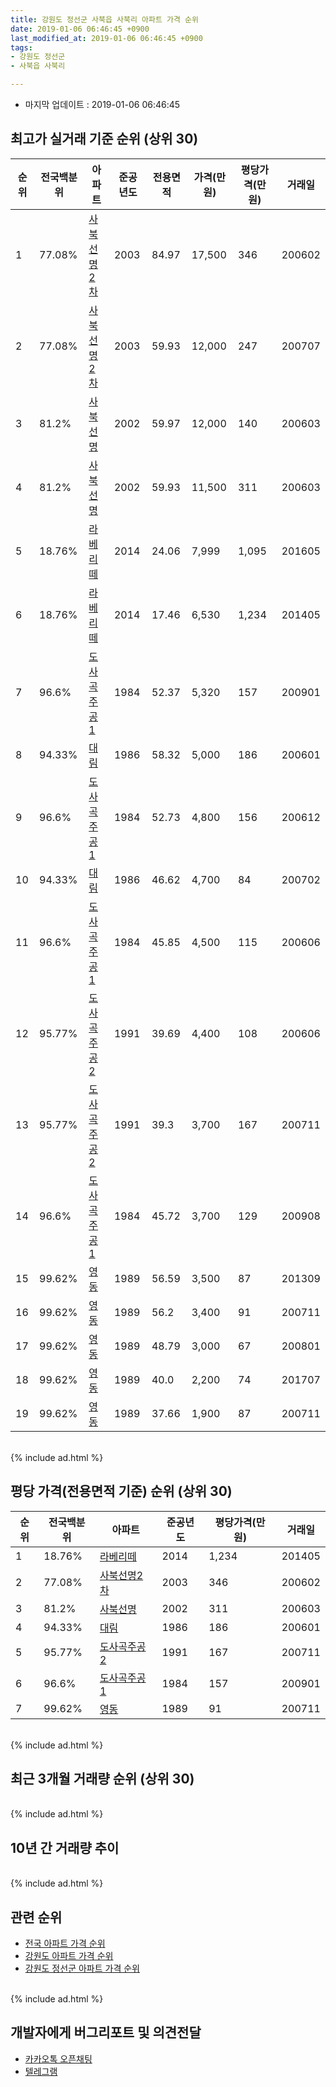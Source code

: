 ```yaml
---
title: 강원도 정선군 사북읍 사북리 아파트 가격 순위
date: 2019-01-06 06:46:45 +0900
last_modified_at: 2019-01-06 06:46:45 +0900
tags:
- 강원도 정선군
- 사북읍 사북리

---
```


* 마지막 업데이트 : 2019-01-06 06:46:45

## 최고가 실거래 기준 순위 (상위 30)


|순위|전국백분위|아파트|준공년도|전용면적|가격(만원)|평당가격(만원)|거래일|
|---|---|---|---|---|---|---|---|
|1|77.08%|[사북선명2차](https://search.naver.com/search.naver?query=%EA%B0%95%EC%9B%90%EB%8F%84+%EC%A0%95%EC%84%A0%EA%B5%B0+%EC%82%AC%EB%B6%81%EC%9D%8D+%EC%82%AC%EB%B6%81%EB%A6%AC+%EC%82%AC%EB%B6%81%EC%84%A0%EB%AA%852%EC%B0%A8)|2003|84.97|17,500|346|200602|
|2|77.08%|[사북선명2차](https://search.naver.com/search.naver?query=%EA%B0%95%EC%9B%90%EB%8F%84+%EC%A0%95%EC%84%A0%EA%B5%B0+%EC%82%AC%EB%B6%81%EC%9D%8D+%EC%82%AC%EB%B6%81%EB%A6%AC+%EC%82%AC%EB%B6%81%EC%84%A0%EB%AA%852%EC%B0%A8)|2003|59.93|12,000|247|200707|
|3|81.2%|[사북선명](https://search.naver.com/search.naver?query=%EA%B0%95%EC%9B%90%EB%8F%84+%EC%A0%95%EC%84%A0%EA%B5%B0+%EC%82%AC%EB%B6%81%EC%9D%8D+%EC%82%AC%EB%B6%81%EB%A6%AC+%EC%82%AC%EB%B6%81%EC%84%A0%EB%AA%85)|2002|59.97|12,000|140|200603|
|4|81.2%|[사북선명](https://search.naver.com/search.naver?query=%EA%B0%95%EC%9B%90%EB%8F%84+%EC%A0%95%EC%84%A0%EA%B5%B0+%EC%82%AC%EB%B6%81%EC%9D%8D+%EC%82%AC%EB%B6%81%EB%A6%AC+%EC%82%AC%EB%B6%81%EC%84%A0%EB%AA%85)|2002|59.93|11,500|311|200603|
|5|18.76%|[라베리떼](https://search.naver.com/search.naver?query=%EA%B0%95%EC%9B%90%EB%8F%84+%EC%A0%95%EC%84%A0%EA%B5%B0+%EC%82%AC%EB%B6%81%EC%9D%8D+%EC%82%AC%EB%B6%81%EB%A6%AC+%EB%9D%BC%EB%B2%A0%EB%A6%AC%EB%96%BC)|2014|24.06|7,999|1,095|201605|
|6|18.76%|[라베리떼](https://search.naver.com/search.naver?query=%EA%B0%95%EC%9B%90%EB%8F%84+%EC%A0%95%EC%84%A0%EA%B5%B0+%EC%82%AC%EB%B6%81%EC%9D%8D+%EC%82%AC%EB%B6%81%EB%A6%AC+%EB%9D%BC%EB%B2%A0%EB%A6%AC%EB%96%BC)|2014|17.46|6,530|1,234|201405|
|7|96.6%|[도사곡주공1](https://search.naver.com/search.naver?query=%EA%B0%95%EC%9B%90%EB%8F%84+%EC%A0%95%EC%84%A0%EA%B5%B0+%EC%82%AC%EB%B6%81%EC%9D%8D+%EC%82%AC%EB%B6%81%EB%A6%AC+%EB%8F%84%EC%82%AC%EA%B3%A1%EC%A3%BC%EA%B3%B51)|1984|52.37|5,320|157|200901|
|8|94.33%|[대림](https://search.naver.com/search.naver?query=%EA%B0%95%EC%9B%90%EB%8F%84+%EC%A0%95%EC%84%A0%EA%B5%B0+%EC%82%AC%EB%B6%81%EC%9D%8D+%EC%82%AC%EB%B6%81%EB%A6%AC+%EB%8C%80%EB%A6%BC)|1986|58.32|5,000|186|200601|
|9|96.6%|[도사곡주공1](https://search.naver.com/search.naver?query=%EA%B0%95%EC%9B%90%EB%8F%84+%EC%A0%95%EC%84%A0%EA%B5%B0+%EC%82%AC%EB%B6%81%EC%9D%8D+%EC%82%AC%EB%B6%81%EB%A6%AC+%EB%8F%84%EC%82%AC%EA%B3%A1%EC%A3%BC%EA%B3%B51)|1984|52.73|4,800|156|200612|
|10|94.33%|[대림](https://search.naver.com/search.naver?query=%EA%B0%95%EC%9B%90%EB%8F%84+%EC%A0%95%EC%84%A0%EA%B5%B0+%EC%82%AC%EB%B6%81%EC%9D%8D+%EC%82%AC%EB%B6%81%EB%A6%AC+%EB%8C%80%EB%A6%BC)|1986|46.62|4,700|84|200702|
|11|96.6%|[도사곡주공1](https://search.naver.com/search.naver?query=%EA%B0%95%EC%9B%90%EB%8F%84+%EC%A0%95%EC%84%A0%EA%B5%B0+%EC%82%AC%EB%B6%81%EC%9D%8D+%EC%82%AC%EB%B6%81%EB%A6%AC+%EB%8F%84%EC%82%AC%EA%B3%A1%EC%A3%BC%EA%B3%B51)|1984|45.85|4,500|115|200606|
|12|95.77%|[도사곡주공2](https://search.naver.com/search.naver?query=%EA%B0%95%EC%9B%90%EB%8F%84+%EC%A0%95%EC%84%A0%EA%B5%B0+%EC%82%AC%EB%B6%81%EC%9D%8D+%EC%82%AC%EB%B6%81%EB%A6%AC+%EB%8F%84%EC%82%AC%EA%B3%A1%EC%A3%BC%EA%B3%B52)|1991|39.69|4,400|108|200606|
|13|95.77%|[도사곡주공2](https://search.naver.com/search.naver?query=%EA%B0%95%EC%9B%90%EB%8F%84+%EC%A0%95%EC%84%A0%EA%B5%B0+%EC%82%AC%EB%B6%81%EC%9D%8D+%EC%82%AC%EB%B6%81%EB%A6%AC+%EB%8F%84%EC%82%AC%EA%B3%A1%EC%A3%BC%EA%B3%B52)|1991|39.3|3,700|167|200711|
|14|96.6%|[도사곡주공1](https://search.naver.com/search.naver?query=%EA%B0%95%EC%9B%90%EB%8F%84+%EC%A0%95%EC%84%A0%EA%B5%B0+%EC%82%AC%EB%B6%81%EC%9D%8D+%EC%82%AC%EB%B6%81%EB%A6%AC+%EB%8F%84%EC%82%AC%EA%B3%A1%EC%A3%BC%EA%B3%B51)|1984|45.72|3,700|129|200908|
|15|99.62%|[영동](https://search.naver.com/search.naver?query=%EA%B0%95%EC%9B%90%EB%8F%84+%EC%A0%95%EC%84%A0%EA%B5%B0+%EC%82%AC%EB%B6%81%EC%9D%8D+%EC%82%AC%EB%B6%81%EB%A6%AC+%EC%98%81%EB%8F%99)|1989|56.59|3,500|87|201309|
|16|99.62%|[영동](https://search.naver.com/search.naver?query=%EA%B0%95%EC%9B%90%EB%8F%84+%EC%A0%95%EC%84%A0%EA%B5%B0+%EC%82%AC%EB%B6%81%EC%9D%8D+%EC%82%AC%EB%B6%81%EB%A6%AC+%EC%98%81%EB%8F%99)|1989|56.2|3,400|91|200711|
|17|99.62%|[영동](https://search.naver.com/search.naver?query=%EA%B0%95%EC%9B%90%EB%8F%84+%EC%A0%95%EC%84%A0%EA%B5%B0+%EC%82%AC%EB%B6%81%EC%9D%8D+%EC%82%AC%EB%B6%81%EB%A6%AC+%EC%98%81%EB%8F%99)|1989|48.79|3,000|67|200801|
|18|99.62%|[영동](https://search.naver.com/search.naver?query=%EA%B0%95%EC%9B%90%EB%8F%84+%EC%A0%95%EC%84%A0%EA%B5%B0+%EC%82%AC%EB%B6%81%EC%9D%8D+%EC%82%AC%EB%B6%81%EB%A6%AC+%EC%98%81%EB%8F%99)|1989|40.0|2,200|74|201707|
|19|99.62%|[영동](https://search.naver.com/search.naver?query=%EA%B0%95%EC%9B%90%EB%8F%84+%EC%A0%95%EC%84%A0%EA%B5%B0+%EC%82%AC%EB%B6%81%EC%9D%8D+%EC%82%AC%EB%B6%81%EB%A6%AC+%EC%98%81%EB%8F%99)|1989|37.66|1,900|87|200711|


<br>
{% include ad.html %}
<br>

## 평당 가격(전용면적 기준) 순위 (상위 30)


|순위|전국백분위|아파트|준공년도|평당가격(만원)|거래일|
|---|---|---|---|---|---|
|1|18.76%|[라베리떼](https://search.naver.com/search.naver?query=%EA%B0%95%EC%9B%90%EB%8F%84+%EC%A0%95%EC%84%A0%EA%B5%B0+%EC%82%AC%EB%B6%81%EC%9D%8D+%EC%82%AC%EB%B6%81%EB%A6%AC+%EB%9D%BC%EB%B2%A0%EB%A6%AC%EB%96%BC)|2014|1,234|201405|
|2|77.08%|[사북선명2차](https://search.naver.com/search.naver?query=%EA%B0%95%EC%9B%90%EB%8F%84+%EC%A0%95%EC%84%A0%EA%B5%B0+%EC%82%AC%EB%B6%81%EC%9D%8D+%EC%82%AC%EB%B6%81%EB%A6%AC+%EC%82%AC%EB%B6%81%EC%84%A0%EB%AA%852%EC%B0%A8)|2003|346|200602|
|3|81.2%|[사북선명](https://search.naver.com/search.naver?query=%EA%B0%95%EC%9B%90%EB%8F%84+%EC%A0%95%EC%84%A0%EA%B5%B0+%EC%82%AC%EB%B6%81%EC%9D%8D+%EC%82%AC%EB%B6%81%EB%A6%AC+%EC%82%AC%EB%B6%81%EC%84%A0%EB%AA%85)|2002|311|200603|
|4|94.33%|[대림](https://search.naver.com/search.naver?query=%EA%B0%95%EC%9B%90%EB%8F%84+%EC%A0%95%EC%84%A0%EA%B5%B0+%EC%82%AC%EB%B6%81%EC%9D%8D+%EC%82%AC%EB%B6%81%EB%A6%AC+%EB%8C%80%EB%A6%BC)|1986|186|200601|
|5|95.77%|[도사곡주공2](https://search.naver.com/search.naver?query=%EA%B0%95%EC%9B%90%EB%8F%84+%EC%A0%95%EC%84%A0%EA%B5%B0+%EC%82%AC%EB%B6%81%EC%9D%8D+%EC%82%AC%EB%B6%81%EB%A6%AC+%EB%8F%84%EC%82%AC%EA%B3%A1%EC%A3%BC%EA%B3%B52)|1991|167|200711|
|6|96.6%|[도사곡주공1](https://search.naver.com/search.naver?query=%EA%B0%95%EC%9B%90%EB%8F%84+%EC%A0%95%EC%84%A0%EA%B5%B0+%EC%82%AC%EB%B6%81%EC%9D%8D+%EC%82%AC%EB%B6%81%EB%A6%AC+%EB%8F%84%EC%82%AC%EA%B3%A1%EC%A3%BC%EA%B3%B51)|1984|157|200901|
|7|99.62%|[영동](https://search.naver.com/search.naver?query=%EA%B0%95%EC%9B%90%EB%8F%84+%EC%A0%95%EC%84%A0%EA%B5%B0+%EC%82%AC%EB%B6%81%EC%9D%8D+%EC%82%AC%EB%B6%81%EB%A6%AC+%EC%98%81%EB%8F%99)|1989|91|200711|


<br>
{% include ad.html %}
<br>

## 최근 3개월 거래량 순위 (상위 30)


<div style="width:100%;">
    <canvas id="deal_count_ranking" height="250"></canvas>
</div>


<script>
new Chart(document.getElementById("deal_count_ranking"), {
    type: 'horizontalBar',
    data: {
        labels: ['도사곡주공2', '사북선명', '영동', '도사곡주공1'],
        datasets: [{
            label: '실거래 수',
            data: [6, 2, 1, 1],
            borderColor: "rgba(255, 0, 128, 1)",
            backgroundColor: "rgba(255, 0, 128, 0.5)",
            fill: false,
        }]
    },
    options: {
        responsive: true,
        title: {
            display: true,
            text: '최근 3개월 거래량 순위'
        },
        tooltips: {
            mode: 'index',
            intersect: false,
            callbacks: {
                title: function(tooltipItems, data) {
                    return "실거래 수:";
                },
                label: function(tooltipItem, data) {
                    return data.labels[tooltipItem.index] + ": " + tooltipItem.xLabel;
                }
            }
        },
        hover: {
            mode: 'nearest',
            intersect: true
        },
        scales: {
            xAxes: [{
                display: true,
                scaleLabel: {
                    display: true,
                    labelString: '실거래 수'
                },
                ticks: {
                    suggestedMin: 0,
                }
            }],
            yAxes: [{
                display: true,
                ticks: {
                    autoSkip: false,
                    callback: function(value, index, values) {
                        if (value.length > 15)
                            return value.substr(0, 13) + "...";
                        else
                            return value;
                    }
                },
                scaleLabel: {
                    display: false,
                }
            }]
        }
    }
});

</script>


<br>
{% include ad.html %}
<br>

## 10년 간 거래량 추이


<div style="width:100%;">
    <canvas id="deal_progress" height="250"></canvas>
</div>

<script>
new Chart(document.getElementById("deal_progress"), {
    type: 'line',
    data: {
        labels: ['200901','200902','200903','200904','200905','200906','200907','200908','200909','200910','200911','200912','201001','201002','201003','201004','201005','201006','201007','201008','201009','201010','201011','201012','201101','201102','201103','201104','201105','201106','201107','201108','201109','201110','201111','201112','201201','201202','201203','201204','201205','201206','201207','201208','201209','201210','201211','201212','201301','201302','201303','201304','201305','201306','201307','201308','201309','201310','201311','201312','201401','201402','201403','201404','201405','201406','201407','201408','201409','201410','201411','201412','201501','201502','201503','201504','201505','201506','201507','201508','201509','201510','201511','201512','201601','201602','201603','201604','201605','201606','201607','201608','201609','201610','201611','201612','201701','201702','201703','201704','201705','201706','201707','201708','201709','201710','201711','201712','201801','201802','201803','201804','201805','201806','201807','201808','201809','201810','201811','201812','201901'],
        datasets: [{
            label: '실거래 수',
            pointRadius: 1,
            data: [9, 4, 7, 6, 5, 1, 4, 14, 7, 9, 1, 7, 9, 10, 14, 8, 7, 10, 7, 3, 6, 5, 6, 7, 9, 9, 9, 4, 11, 7, 7, 10, 11, 13, 6, 7, 5, 6, 7, 10, 4, 3, 1, 3, 10, 5, 22, 8, 1, 7, 10, 9, 8, 10, 7, 6, 5, 3, 7, 4, 6, 5, 13, 3, 7, 10, 9, 3, 2, 11, 6, 4, 3, 6, 7, 7, 8, 8, 10, 5, 11, 7, 8, 7, 3, 2, 15, 1, 6, 9, 6, 5, 7, 7, 8, 4, 5, 5, 9, 6, 4, 9, 8, 8, 6, 4, 3, 2, 1, 8, 7, 3, 16, 10, 7, 7, 7, 10, 7, 3, 0],
            borderColor: "rgba(255, 201, 14, 1)",
            backgroundColor: "rgba(255, 201, 14, 0.5)",
            fill: true,
        }]
    },
    options: {
        responsive: true,
        title: {
            display: true,
            text: '10년간 거래량 추이'
        },
        tooltips: {
            mode: 'index',
            intersect: false,
        },
        hover: {
            mode: 'nearest',
            intersect: true
        },
        scales: {
            xAxes: [{
                display: true,
                scaleLabel: {
                    display: true,
                    labelString: '년/월'
                }
            }],
            yAxes: [{
                display: true,
                ticks: {
                    suggestedMin: 0,
                },
                scaleLabel: {
                    display: true,
                    labelString: '실거래 수'
                }
            }]
        }
    }
});

</script>


<br>
{% include ad.html %}
<br>

## 관련 순위

- [전국 아파트 가격 순위](https://inasie.github.io/apt-ranking/전국)
- [강원도 아파트 가격 순위](https://inasie.github.io/apt-ranking/강원도)
- [강원도 정선군 아파트 가격 순위](https://inasie.github.io/apt-ranking/강원도-정선군)


<br>
{% include ad.html %}
<br>

## 개발자에게 버그리포트 및 의견전달

- [카카오톡 오픈채팅](https://open.kakao.com/o/gLJUAP4)
- [텔레그램](https://t.me/inasie)

